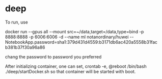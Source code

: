 # deep

To run, use 

docker run --gpus all --mount src=~/data,target=/data,type=bind -p 8888:8888 -p 6006:6006 -d --name ml notanordinary/huwei --NotebookApp.password=sha1:379d431d4559:b3171db6ac420a5558b31facb381b37f30a96a86

chang the password to password you preferred

After initializing container, one can set, crontab -e,
@reboot /bin/bash ./deep/startDocker.sh
so that container will be started with boot.


